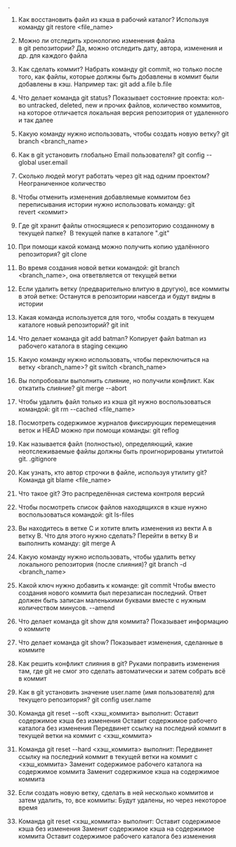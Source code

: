 .
1. Как восстановить файл из кэша в рабочий каталог?
Используя команду git restore <file_name>

2. Можно ли отследить хронологию изменения файла в git репозитории?
Да, можно отследить дату, автора, изменения и др. для каждого файла

3. Как сделать коммит?
Набрать команду git commit, но только после того, как файлы, которые должны быть добавлены в коммит были добавлены в кэш. Например так: git add a.file b.file

4.  Что делает команда git status?
Показывает состояние проекта: кол-во untracked, deleted, new и прочих файлов, количество коммитов, на которое отличается локальная версия репозитория от удаленного и так далее

5.  Какую команду нужно использовать, чтобы создать новую ветку?
git branch <branch_name>

6.  Как в git установить глобально Email пользователя?
git config --global user.email <email>

7.  Сколько людей могут работать через git над одним проектом?
Неограниченное количество

8.  Чтобы отменить изменения добавляемые коммитом без переписывания истории нужно использовать команду:
git revert <коммит>

9.  Где git хранит файлы относящиеся к репозиторию созданному в текущей папке? 
В текущей папке в каталоге ".git"
10. При помощи какой команд можно получить копию удалённого репозитория?
git clone <url>

11. Во время создания новой ветки командой: git branch <branch_name>, она
ответвляется от текущей ветки

12. Если удалить ветку (предварительно влитую в другую), все коммиты в этой ветке:
Останутся в репозитории навсегда и будут видны в истории

13. Какая команда используется для того, чтобы создать в текущем каталоге новый репозиторий?
git init

14. Что делает команда git add batman?
Копирует файл batman из рабочего каталога в staging секцию

15. Какую команду нужно использовать, чтобы переключиться на ветку <branch_name>?
git switch <branch_name>

16. Вы попробовали выполнить слияние, но получили конфликт. Как откатить слияние?
git merge --abort

17.  Чтобы удалить файл только из кэша git нужно воспользоваться командой:
git rm --cached <file_name>

18. Посмотреть содержимое журналов фиксирующих перемещения веток и HEAD можно при помощи команды:
git reflog
19.  Как называется файл (полностью), определяющий, какие неотслеживаемые файлы должны быть проигнорированы утилитой git.
.gitignore

20.  Как узнать, кто автор строчки в файле, используя утилиту git?
Команда git blame <file_name>

21. Что такое git?
Это распределённая система контроля версий

22. Чтобы посмотреть список файлов находящихся в кэше нужно воспользоваться командой:
git ls-files

23. Вы находитесь в ветке С и хотите влить изменения из векти А в ветку В. Что для этого нужно сделать?
Перейти в ветку B и выполнить команду: git merge A

24. Какую команду нужно использовать, чтобы удалить ветку локального репозитория (после слияния)?
git branch -d <branch_name>

25.  Какой ключ нужно добавить к команде:
git commit
Чтобы вместо создания нового коммита был перезаписан последний.
Ответ должен быть записан маленькими буквами вместе с нужным количеством минусов.
--amend

26. Что делает команда git show для коммита?
Показывает информацию о коммите
27. Что делает команда git show?
Показывает изменения, сделанные в коммите

28. Как решить конфликт слияния в git?
Руками поправить изменения там, где git не смог это сделать автоматически и затем собрать всё в коммит

29. Как в git установить значение user.name (имя пользователя) для текущего репозитория?
git config user.name <name>


30. Команда git reset --soft <хэш_коммита> выполнит:
Оставит содержимое кэша без изменения
Оставит содержимое рабочего каталога без изменения
Передвинет ссылку на последний коммит в текущей ветки на коммит с <хэш_коммита>

31. Команда git reset --hard <хэш_коммита> выполнит:
Передвинет ссылку на последний коммит в текущей ветки на коммит с <хэш_коммита>
Заменит содержимое рабочего каталога на содержимое коммита
Заменит содержимое кэша на содержимое коммита


32. Если создать новую ветку, сделать в ней несколько коммитов и затем удалить, то, все коммиты:
Будут удалены, но через некоторое время

33. Команда git reset <хэш_коммита> выполнит:
Оставит содержимое кэша без изменения
Заменит содержимое кэша на содержимое коммита
Оставит содержимое рабочего каталога без изменения
